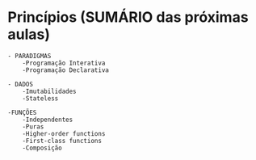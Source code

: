 # Princípios (SUMÁRIO das próximas aulas)

    - PARADIGMAS
        -Programação Interativa
        -Programação Declarativa

    - DADOS
        -Imutabilidades
        -Stateless

    -FUNÇÕES
        -Independentes
        -Puras
        -Higher-order functions
        -First-class functions
        -Composição